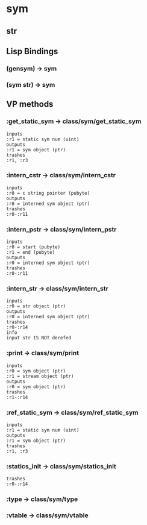 # sym

## str

## Lisp Bindings

### (gensym) -> sym

### (sym str) -> sym

## VP methods

### :get_static_sym -> class/sym/get_static_sym

```code
inputs
:r1 = static sym num (uint)
outputs
:r1 = sym object (ptr)
trashes
:r1, :r3
```

### :intern_cstr -> class/sym/intern_cstr

```code
inputs
:r0 = c string pointer (pubyte)
outputs
:r0 = interned sym object (ptr)
trashes
:r0-:r11
```

### :intern_pstr -> class/sym/intern_pstr

```code
inputs
:r0 = start (pubyte)
:r1 = end (pubyte)
outputs
:r0 = interned sym object (ptr)
trashes
:r0-:r11
```

### :intern_str -> class/sym/intern_str

```code
inputs
:r0 = str object (ptr)
outputs
:r0 = interned sym object (ptr)
trashes
:r0-:r14
info
input str IS NOT derefed
```

### :print -> class/sym/print

```code
inputs
:r0 = sym object (ptr)
:r1 = stream object (ptr)
outputs
:r0 = sym object (ptr)
trashes
:r1-:r14
```

### :ref_static_sym -> class/sym/ref_static_sym

```code
inputs
:r1 = static sym num (uint)
outputs
:r1 = sym object (ptr)
trashes
:r1, :r3
```

### :statics_init -> class/sym/statics_init

```code
trashes
:r0-:r14
```

### :type -> class/sym/type

### :vtable -> class/sym/vtable

